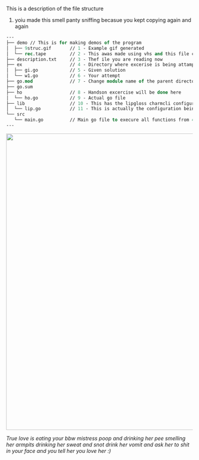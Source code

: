 This is a description of the file structure 
1. yoiu made this smell panty sniffing becasue you kept copying again and again 

```ml 
--- 
├── demo // This is for making demos of the program 
│  ├── 9struc.gif       // 1 - Example gif generated 
│  └── rec.tape         // 2 - This awas made using vhs and this file can be used as template 
├── description.txt     // 3 - Thef ile you are reading now
├── ex                  // 4 - Directory where excerise is being attampted 
│  ├── gi.go            // 5 - Given solution 
│  └── w1.go            // 6 - Your attempt 
├── go.mod              // 7 - Change module name of the parent directory 
├── go.sum
├── ho                  // 8 - Handson excercise will be done here 
│  └── ho.go            // 9 - Actual go file 
├── lib                 // 10 - This has the lipgloss charmcli configured file
│  └── lip.go           // 11 - This is actually the configuration being used in 4,8 
└── src
   └── main.go          // Main go file to execure all functions from 4,8,10
---

```

<img src="./love.gif" aling="center" width=800>

_True love is eating your bbw mistress poop and drinking her pee smelling her armpits drinking her sweat and snot
drink her vomit and ask her to shit in your face and you tell her you love her :)_